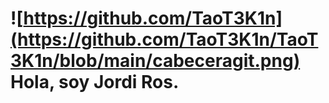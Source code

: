 # ![https://github.com/TaoT3K1n](https://github.com/TaoT3K1n/TaoT3K1n/blob/main/cabeceragit.png) Hola, soy Jordi Ros.

